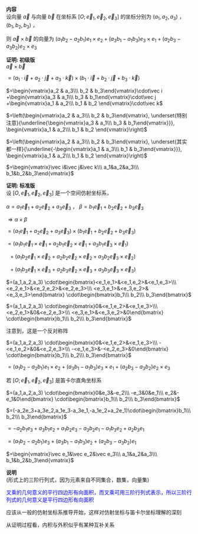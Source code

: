 **内容**  
设向量 $\vec a$ 与向量 $\vec b$ 在坐标系 $[O;\vec e_1,\vec e_2,\vec e_3]$ 的坐标分别为 $(a_1,a_2,a_3)$ ， $(b_1,b_2,b_3)$ ，  
  
则 $\vec a\times\vec b$ 的向量为 $(a_1b_2-a_2b_1)e_1\times e_2+(a_3b_1-a_1b_3)e_3\times e_1+(a_2b_3-a_3b_2)e_2\times e_3$  
  
**证明: 初级版**  
$\vec a\times\vec b$  
  
$=(a_1\cdot\vec i+a_2\cdot\vec j+a_3\cdot\vec k)\times(b_1\cdot\vec i+b_2\cdot\vec j+b_3\cdot\vec k)$  
  
$=\begin{vmatrix}a_2 & a_3\\\ b_2 & b_3\end{vmatrix}\cdot\vec i  
+\begin{vmatrix}a_3 & a_1\\\ b_3 & b_1\end{vmatrix}\cdot\vec j  
+\begin{vmatrix}a_1 & a_2\\\ b_1 & b_2 \end{vmatrix}\cdot\vec k$  
  
$=\left(\begin{vmatrix}a_2 & a_3\\\ b_2 & b_3\end{vmatrix},  
\underset{特别注意}{\underline{\begin{vmatrix}a_3 & a_1\\\ b_3 & b_1\end{vmatrix}}},  
\begin{vmatrix}a_1 & a_2\\\ b_1 & b_2 \end{vmatrix}\right)$  
  
$=\left(\begin{vmatrix}a_2 & a_3\\\ b_2 & b_3\end{vmatrix},  
\underset{其实都一样}{\underline{-\begin{vmatrix}a_1 & a_3\\\ b_1 & b_3\end{vmatrix}}},  
\begin{vmatrix}a_1 & a_2\\\ b_1 & b_2 \end{vmatrix}\right)$  
  
$=\begin{vmatrix}\vec i&\vec j&\vec k\\\ a_1&a_2&a_3\\\ b_1&b_2&b_3\end{vmatrix}$  
  
**证明: 标准版**  
设 $[O,\vec e_1,\vec e_2,\vec e_3]$ 是一个空间仿射坐标系，  
  
$\alpha=a_1\vec e_1+a_2\vec e_2+a_3\vec e_3$ ， $\beta=b_1\vec e_1+b_2\vec e_2+b_3\vec e_3$  
  
$\Rightarrow\alpha\times\beta$  
  
$=(a_1\vec e_1+a_2\vec e_2+a_3\vec e_3)\times(b_1\vec e_1+b_2\vec e_2+b_3\vec e_3)$  
  
$=(a_1b_1\vec e_1\times\vec e_1+a_2b_1\vec e_2\times\vec e_1+a_3b_1\vec e_3\times\vec e_1)$  
  
$\enspace+(a_1b_2\vec e_1\times\vec e_2+a_2b_2\vec e_2\times\vec e_2+a_3b_2\vec e_3\times\vec e_2)$  
  
$\enspace+(a_1b_3\vec e_1\times\vec e_3+a_2b_3\vec e_2\times\vec e_3+a_3b_3\vec e_3\times\vec e_3)$  
  
$=(a_1,a_2,a_3)  
\cdot\begin{bmatrix}<e_1,e_1>&<e_1,e_2>&<e_1,e_3>\\\ <e_2,e_1>&<e_2,e_2>&<e_2,e_3>\\\ <e_3,e_1>&<e_3,e_2>&<e_3,e_3>\end{bmatrix}  
\cdot\begin{bmatrix}b_1\\\ b_2\\\ b_3\end{bmatrix}$  
  
$=(a_1,a_2,a_3)  
\cdot\begin{bmatrix}0&<e_1,e_2>&<e_1,e_3>\\\ <e_2,e_1>&0&<e_2,e_3>\\\ <e_3,e_1>&<e_3,e_2>&0\end{bmatrix}  
\cdot\begin{bmatrix}b_1\\\ b_2\\\ b_3\end{bmatrix}$  
  
注意到，这是一个反对称阵  
  
$=(a_1,a_2,a_3)  
\cdot\begin{bmatrix}0&<e_1,e_2>&<e_1,e_3>\\\ -<e_1,e_2>&0&<e_2,e_3>\\\ -<e_1,e_3>&-<e_2,e_3>&0\end{bmatrix}  
\cdot\begin{bmatrix}b_1\\\ b_2\\\ b_3\end{bmatrix}$  
  
$=(a_1b_2-a_2b_1)e_1\times e_2+(a_3b_1-a_1b_3)e_3\times e_1+(a_2b_3-a_3b_2)e_2\times e_3$  
  
若 $[O;\vec e_1,\vec e_2,\vec e_3]$ 是笛卡尔直角坐标系  
  
$=(a_1,a_2,a_3)  
\cdot\begin{bmatrix}0&e_3&-e_2\\\ -e_3&0&e_1\\\ e_2&-e_1&0\end{bmatrix}  
\cdot\begin{bmatrix}b_1\\\ b_2\\\ b_3\end{bmatrix}$  
  
$=(-a_2e_3+a_3e_2,a_1e_3-a_3e_1,-a_1e_2+a_2e_1)\cdot\begin{bmatrix}b_1\\\ b_2\\\ b_3\end{bmatrix}$  
  
$=-a_2b_1e_3+a_3b_1e_2+a_1b_2e_3-a_3b_2e_1-a_1b_3e_2+a_2b_3e_1$  
  
$=(a_1b_2-a_2b_1)e_3+(a_3b_1-a_1b_3)e_2+(a_2b_3-a_3b_2)e_1$  
  
$=\begin{vmatrix}\vec e_1&\vec e_2&\vec e_3\\\ a_1&a_2&a_3\\\ b_1&b_2&b_3\end{vmatrix}$  
  
**说明**  
(形式上的三阶行列式，因为元素来自不同集合，数集，向量集)  
  
<font color=blue>叉乘的几何意义的平行四边形有向面积，而叉乘可用三阶行列式表示，所以三阶行列式的几何意义是平行四边形有向面积</font>  
  
应该从一般的仿射坐标系推导开始，这样对仿射坐标与笛卡尔坐标理解的深刻  
  
从证明过程看，内积与外积似乎有某种互补关系  
